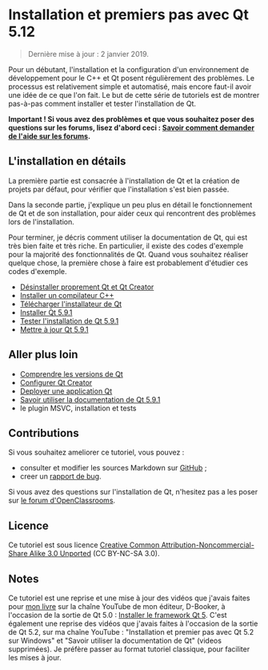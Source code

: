 
# Installation et premiers pas avec Qt 5.12

> Dernière mise à jour : 2 janvier 2019.

Pour un débutant, l'installation et la configuration d'un environnement de développement pour le C++ et Qt posent 
régulièrement des problèmes. Le processus est relativement simple et automatisé, mais encore faut-il avoir une 
idée de ce que l'on fait. Le but de cette série de tutoriels est de montrer pas-à-pas comment installer et tester 
l'installation de Qt.

**Important ! Si vous avez des problèmes et que vous souhaitez poser des questions sur les forums, lisez d'abord 
ceci : [Savoir comment demander de l'aide sur les forums](help.md).**

## L'installation en détails

La première partie est consacrée à l'installation de Qt et la création de projets par défaut, pour vérifier
que l'installation s'est bien passée.

Dans la seconde partie, j'explique un peu plus en détail le fonctionnement de Qt et de son installation, pour 
aider ceux qui rencontrent des problèmes lors de l'installation.

Pour terminer, je décris comment utiliser la documentation de Qt, qui est très bien faite et très riche. En 
particulier, il existe des codes d'exemple pour la majorité des fonctionnalités de Qt. Quand vous souhaitez 
réaliser quelque chose, la première chose à faire est probablement d'étudier ces codes d'exemple.

- [Désinstaller proprement Qt et Qt Creator](uninstall.md)
- [Installer un compilateur C++](compiler.md)
- [Télécharger l'installateur de Qt](download.md)
- [Installer Qt 5.9.1](install.md)
- [Tester l'installation de Qt 5.9.1](test.md)
- [Mettre à jour Qt 5.9.1](update.md)

## Aller plus loin

- [Comprendre les versions de Qt](version.md)
- [Configurer Qt Creator](config.md)
- [Deployer une application Qt](deploy.md)
- [Savoir utiliser la documentation de Qt 5.9.1](documentation.md)
- le plugin MSVC, installation et tests

## Contributions

Si vous souhaitez ameliorer ce tutoriel, vous pouvez :

- consulter et modifier les sources Markdown sur [GitHub](https://github.com/GuillaumeBelz/guillaumebelz.github.io/tree/master/qtinstall) ;
- creer un [rapport de bug](https://github.com/GuillaumeBelz/guillaumebelz.github.io/issues/new).

Si vous avez des questions sur l'installation de Qt, n'hesitez pas a les poser sur 
[le forum d'OpenClassrooms](https://openclassrooms.com/forum/categorie/langage-c-1).

## Licence

Ce tutoriel est sous licence [Creative Common Attribution-Noncommercial-Share Alike 3.0 Unported](https://creativecommons.org/licenses/by-nc-sa/3.0/) (CC BY-NC-SA 3.0).

## Notes

Ce tutoriel est une reprise et une mise à jour des vidéos que j'avais faites pour 
[mon livre](http://www.d-booker.fr/110-qt-5-les-essentiels.html) sur la chaîne YouTube 
de mon éditeur, D-Booker, à l'occasion de la sortie de Qt 5.0 :
[Installer le framework Qt 5](https://www.youtube.com/watch?v=rYU4ONnyChc&list=PLJ0RWFYCJZYF1pxD5FlAFqQVYkmebeTUY). C'est également 
une reprise des vidéos que j'avais faites à l'occasion de la sortie de Qt 5.2, sur ma chaîne YouTube : 
"Installation et premier pas avec Qt 5.2 sur Windows" et "Savoir utiliser la documentation de Qt" (videos supprimées). Je préfère 
passer au format tutoriel classique, pour faciliter les mises à jour.

